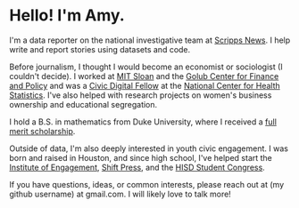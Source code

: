# Hello! I'm Amy. 

I'm a data reporter on the national investigative team at [Scripps News](scrippsnews.com). I help write and report stories using datasets and code. 

Before journalism, I thought I would become an economist or sociologist (I couldn't decide). I worked at [MIT Sloan](https://mitsloan.mit.edu/) and the [Golub Center for Finance and Policy](https://gcfp.mit.edu/) and was a [Civic Digital Fellow](https://www.codingitforward.com/summer-fellowships) at the [National Center for Health Statistics](https://www.cdc.gov/nchs/index.htm). I've also helped with research projects on women's business ownership  and educational segregation. 

I hold a B.S. in mathematics from Duke University, where I received a [full merit scholarship](https://ousf.duke.edu/merit-scholarships/ab-duke-scholars-program/). 

Outside of data, I'm also deeply interested in youth civic engagement. I was born and raised in Houston, and since high school, I've helped start the [Institute of Engagement](https://iehouston.org), [Shift Press](https://shift.press/), and the [HISD Student Congress](https://twitter.com/HISDStuCon).

If you have questions, ideas, or common interests, please reach out at (my github username) at gmail.com. I will likely love to talk more! 
